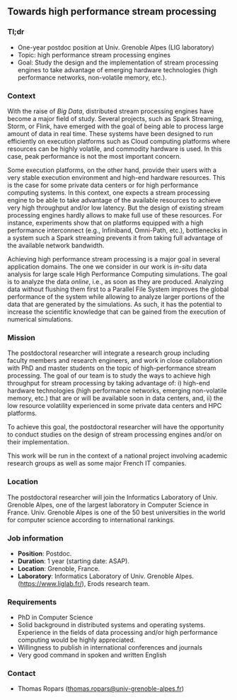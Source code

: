 ## Towards high performance stream processing

### Tl;dr

* One-year postdoc position at Univ. Grenoble Alpes (LIG laboratory)
* Topic: high performance stream processing engines
* Goal: Study the design and the implementation of stream
  processing engines to take advantage of emerging hardware
  technologies (high performance networks, non-volatile memory, etc.).

### Context

With the raise of *Big Data*, distributed stream processing engines
have become a major field of study. Several projects, such as Spark
Streaming, Storm, or Flink, have emerged with the goal of being able
to process large amount of data in real time. These systems have been
designed to run efficiently on execution platforms such as Cloud
computing platforms where resources can be highly volatile, and
commodity hardware is used. In this case, peak performance is not the
most important concern.

Some execution platforms, on the other hand, provide their users with
a very stable execution environment and high-end hardware
resources. This is the case for some private data centers or for high
performance computing systems. In this context, one expects a stream
processing engine to be able to take advantage of the available
resources to achieve very high throughput and/or low latency. But the
design of existing stream processing engines hardly allows to make
full use of these resources. For instance, experiments show that on
platforms equipped with a high performance interconnect (e.g.,
Infiniband, Omni-Path, etc.), bottlenecks in a system such a Spark
streaming prevents it from taking full advantage of the available
network bandwidth.

Achieving high performance stream processing is a major goal in
several application domains. The one we consider in our work is
*in-situ* data analysis for large scale High Performance Computing
simulations. The goal is to analyze the data *online*, i.e., as soon
as they are produced. Analyzing data without flushing them first to a
Parallel File System improves the global performance of the system
while allowing to analyze larger portions of the data that are
generated by the simulations. As such, it has the potential to
increase the scientific knowledge that can be gained from the
execution of numerical simulations.

### Mission

The postdoctoral researcher will integrate a research group including
faculty members and research engineers, and work in close
collaboration with PhD and master students on the topic of
high-performance stream processing. The goal of our team is to study
the ways to achieve high throughput for stream processing by taking
advantage of: i) high-end hardware technologies (high performance
networks, emerging non-volatile memory, etc.) that are or will be
available soon in data centers, and, ii) the low resource volatility
experienced in some private data centers and HPC platforms.

To achieve this goal, the postdoctoral researcher will have the
opportunity to conduct studies on the design of stream processing
engines and/or on their implementation.

This work will be run in the context of a national project involving
academic research groups as well as some major French IT companies.

### Location

The postdoctoral researcher will join the Informatics Laboratory of
Univ. Grenoble Alpes, one of the largest laboratory in Computer
Science in France. Univ. Grenoble Alpes is one of the 50 best
universities in the world for computer science according to
international rankings.


### Job information

- **Position**: Postdoc.
- **Duration**: 1 year (starting date: ASAP).
- **Location**: Grenoble, France.
- **Laboratory**: Informatics Laboratory of Univ. Grenoble Alpes.
   (<https://www.liglab.fr/>), Erods research team.

### Requirements

- PhD in Computer Science
- Solid background in distributed systems and operating
  systems. Experience in the fields of data processing and/or high
  performance computing would be highly appreciated.
- Willingness to publish in international conferences and journals
- Very good command in spoken and written English

### Contact

 - Thomas Ropars (<thomas.ropars@univ-grenoble-alpes.fr>)

